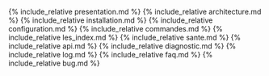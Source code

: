 {% include_relative presentation.md %}
{% include_relative architecture.md %}
{% include_relative installation.md %}
{% include_relative configuration.md %}
{% include_relative commandes.md %}
{% include_relative les_index.md %}
{% include_relative sante.md %}
{% include_relative api.md %}
{% include_relative diagnostic.md %}
{% include_relative log.md %}
{% include_relative faq.md %}
{% include_relative bug.md %}
